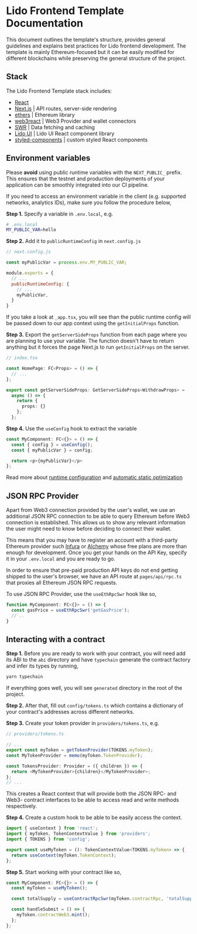 # Lido Frontend Template Documentation

This document outlines the template's structure, provides general guidelines and explains best practices for Lido frontend development. The template is mainly Ethereum-focused but it can be easily modified for different blockchains while preserving the general structure of the project.

## Stack

The Lido Frontend Template stack includes:
- [React](https://reactjs.org/)
- [Next.js](https://nextjs.org/docs/getting-started) | API routes, server-side rendering
- [ethers](https://docs.ethers.io/v5/) | Ethereum library
- [web3react](https://github.com/NoahZinsmeister/web3-react) | Web3 Provider and wallet connectors
- [SWR](https://swr.vercel.app/) | Data fetching and caching
- [Lido UI](https://github.com/lidofinance/ui) | Lido UI React component library
- [styled-components](https://styled-components.com/docs) | custom styled React components 

## Environment variables

Please **avoid** using public runtime variables with the `NEXT_PUBLIC_` prefix. This ensures that the testnet and production deployments of your application can be smoothly integrated into our CI pipeline. 

If you need to access an environment variable in the client (e.g. supported networks, analytics IDs), make sure you follow the procedure below,

**Step 1.** Specify a variable in `.env.local`, e.g.
```bash
# .env.local
MY_PUBLIC_VAR=hello
```

**Step 2.** Add it to `publicRuntimeConfig` in `next.config.js`
```js
// next.config.js

const myPublicVar = process.env.MY_PUBLIC_VAR;

module.exports = {
  // ...
  publicRuntimeConfig: {
    // ...
    myPublicVar,
  }
}
```

If you take a look at `_app.tsx`, you will see than the public runtime config will be passed down to our app context using the `getInitialProps` function.

**Step 3.** Export the `getServerSideProps` function from each page where you are planning to use your variable. The function doesn't have to return anything but it forces the page Next.js to run `getInitialProps` on the server.

```ts
// index.tsx

const HomePage: FC<Props> = () => {
  // ...
};

export const getServerSideProps: GetServerSideProps<WithdrawProps> =
  async () => {
    return { 
      props: {}
    };
  };
```

**Step 4.** Use the `useConfig` hook to extract the variable

```ts
const MyComponent: FC<{}> = () => {
  const { config } = useConfig();
  const { myPublicVar } = config;

  return <p>{myPublicVar}</p>
};
```

Read more about [runtime configuration](https://nextjs.org/docs/api-reference/next.config.js/runtime-configuration) and [automatic static optimization](https://nextjs.org/docs/advanced-features/automatic-static-optimization)

## JSON RPC Provider
Apart from Web3 connection provided by the user's wallet, we use an additional JSON RPC connection to be able to query Ethereum before Web3 connection is established. This allows us to show any relevant information the user might need to know before deciding to connect their wallet.

This means that you may have to register an account with a third-party Ethereum provider such [Infura](https://infura.io/) or [Alchemy](https://www.alchemy.com/) whose free plans are more than enough for development. Once you get your hands on the API Key, specify it in your `.env.local` and you are ready to go.

In order to ensure that pre-paid production API keys do not end getting shipped to the user's browser, we have an API route at `pages/api/rpc.ts` that proxies all Ethereum JSON RPC requests.

To use JSON RPC Provider, use the `useEthRpcSwr` hook like so,
```ts
function MyComponent: FC<{}> = () => {
  const gasPrice = useEthRpcSwr('getGasPrice');
  // ..
}
```

## Interacting with a contract

**Step 1.** Before you are ready to work with your contract, you will need add its ABI to the `abi` directory and have `typechain` generate the contract factory and infer its types by running,
```bash
yarn typechain
```
If everything goes well, you will see `generated` directory in the root of the project.

**Step 2.** After that, fill out `config/tokens.ts` which contains a dictionary of your contract's addresses across different networks.

**Step 3.** Create your token provider in `providers/tokens.ts`, e.g.
```ts
// providers/tokens.ts

// ...
export const myToken = getTokenProvider(TOKENS.myToken);
const MyTokenProvider = memo(myToken.TokenProvider);

const TokensProvider: Provider = ({ children }) => {
  return <MyTokenProvider>{children}</MyTokenProvider>;
};
// ...
```
This creates a React context that will provide both the JSON RPC- and Web3- contract interfaces to be able to access read and write methods respectively.

**Step 4.** Create a custom hook to be able to be easily access the context.
```ts
import { useContext } from 'react';
import { myToken, TokenContextValue } from 'providers';
import { TOKENS } from 'config';

export const useMyToken = (): TokenContextValue<TOKENS.myToken> => {
  return useContext(myToken.TokenContext);
};
```

**Step 5.** Start working with your contract like so,
```ts
const MyComponent: FC<{}> = () => {
  const myToken = useMyToken();

  const totalSupply = useContractRpcSwr(myToken.contractRpc, 'totalSupply');

  const handleSubmit = () => {
    myToken.contractWeb3.mint();
  };
};
```

